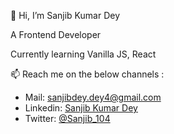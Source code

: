 👋 Hi, I’m Sanjib Kumar Dey

A Frontend Developer

Currently learning Vanilla JS, React
  

📫 Reach me on the below channels : 

   * Mail: sanjibdey.dey4@gmail.com
   * Linkedin: [Sanjib Kumar Dey](https://www.linkedin.com/in/sanjib-kumar-dey-359984130/)
   * Twitter: [@Sanjib_104](https://twitter.com/Sanjib_104)

<!---
sanjibdey104/sanjibdey104 is a ✨ special ✨ repository because its `README.md` (this file) appears on your GitHub profile.
You can click the Preview link to take a look at your changes.
--->
